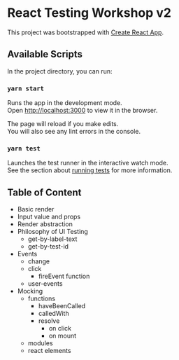 # React Testing Workshop v2

This project was bootstrapped with [Create React App](https://github.com/facebook/create-react-app).

## Available Scripts

In the project directory, you can run:

### `yarn start`

Runs the app in the development mode.\
Open [http://localhost:3000](http://localhost:3000) to view it in the browser.

The page will reload if you make edits.\
You will also see any lint errors in the console.

### `yarn test`

Launches the test runner in the interactive watch mode.\
See the section about [running tests](https://facebook.github.io/create-react-app/docs/running-tests) for more information.

## Table of Content
* Basic render
* Input value and props
* Render abstraction
* Philosophy of UI Testing
    - get-by-label-text
    - get-by-test-id
* Events
    - change
    - click
        * fireEvent function
    - user-events
* Mocking
    - functions
        * haveBeenCalled
        * calledWith
        * resolve
            * on click
            * on mount
    - modules
    - react elements    
    